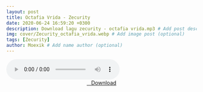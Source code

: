 ```yaml
---
layout: post
title: Octafia Vrida - Zecurity
date: 2020-06-24 16:59:20 +0300
description: Download lagu zecurity - octafia vrida.mp3 # Add post description (optional)
img: cover/Zecurity_octafia_vrida.webp # Add image post (optional)
tags: [Zecurity]
author: Moexik # Add name author (optional)
---
```


<audio class='js-player' style="--plyr-color-main: #212121;" controls>
<source src="https://drive.google.com/uc?authuser=0&id=1-4FsK6OaIPoLJz2NkqlDk3eUSu55x4t9&export=download" type="audio/mp3">
</audio><br />

<center>
<a href="/dl/octafiavrida-zecurity/" ><i class="fa fa-caret-down" aria-hidden="true"></i>&nbsp; &nbsp;Download</a>
</center><br />
